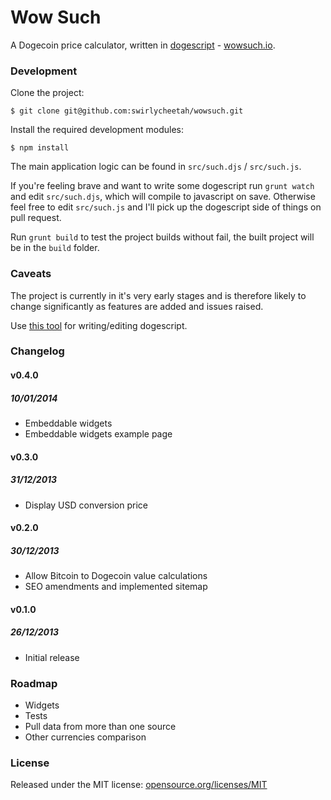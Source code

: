 # Wow Such

A Dogecoin price calculator, written in [dogescript][1] - [wowsuch.io][2].

### Development

Clone the project:

`$ git clone git@github.com:swirlycheetah/wowsuch.git`

Install the required development modules:

`$ npm install`

The main application logic can be found in `src/such.djs` / `src/such.js`.

If you're feeling brave and want to write some dogescript run `grunt watch` and edit `src/such.djs`, which will compile to javascript on save. Otherwise feel free to edit `src/such.js` and I'll pick up the dogescript side of things on pull request.

Run `grunt build` to test the project builds without fail, the built project will be in the `build` folder.

### Caveats

The project is currently in it's very early stages and is therefore likely to change significantly as features are added and issues raised.

Use [this tool][3] for writing/editing dogescript.

### Changelog

#### v0.4.0
##### 10/01/2014

* Embeddable widgets
* Embeddable widgets example page

#### v0.3.0
##### 31/12/2013

* Display USD conversion price

#### v0.2.0
##### 30/12/2013

* Allow Bitcoin to Dogecoin value calculations
* SEO amendments and implemented sitemap

#### v0.1.0
##### 26/12/2013

* Initial release

### Roadmap

* Widgets
* Tests
* Pull data from more than one source
* Other currencies comparison

### License

Released under the MIT license: [opensource.org/licenses/MIT][4]

  [1]: https://github.com/remixz/dogescript
  [2]: http://wowsuch.io
  [3]: http://zachbruggeman.me/dogescript/
  [4]: http://opensource.org/licenses/MIT